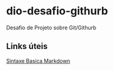 # dio-desafio-githurb
Desafio de Projeto sobre Git/Githurb

## Links úteis 
[Sintaxe Basica Markdown](https://www.markdownguide.org/getting-started/)
